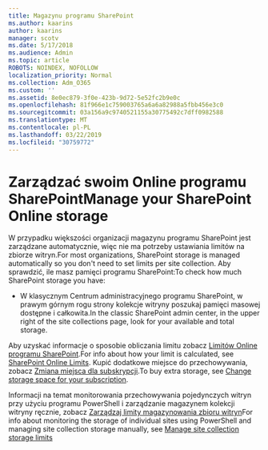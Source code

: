 ```yaml
---
title: Magazynu programu SharePoint
ms.author: kaarins
author: kaarins
manager: scotv
ms.date: 5/17/2018
ms.audience: Admin
ms.topic: article
ROBOTS: NOINDEX, NOFOLLOW
localization_priority: Normal
ms.collection: Adm_O365
ms.custom: ''
ms.assetid: 8e0ec879-3f0e-423b-9d72-5e52fc2b9e0c
ms.openlocfilehash: 81f966e1c759003765a6a6a82988a5fbb456e3c0
ms.sourcegitcommit: 03a156a9c9740521155a30775492c7dff0982588
ms.translationtype: MT
ms.contentlocale: pl-PL
ms.lasthandoff: 03/22/2019
ms.locfileid: "30759772"
---
```

# <a name="manage-your-sharepoint-online-storage"></a><span data-ttu-id="e0db7-102">Zarządzać swoim Online programu SharePoint</span><span class="sxs-lookup"><span data-stu-id="e0db7-102">Manage your SharePoint Online storage</span></span>

<span data-ttu-id="e0db7-103">W przypadku większości organizacji magazynu programu SharePoint jest zarządzane automatycznie, więc nie ma potrzeby ustawiania limitów na zbiorze witryn.</span><span class="sxs-lookup"><span data-stu-id="e0db7-103">For most organizations, SharePoint storage is managed automatically so you don't need to set limits per site collection.</span></span> <span data-ttu-id="e0db7-104">Aby sprawdzić, ile masz pamięci programu SharePoint:</span><span class="sxs-lookup"><span data-stu-id="e0db7-104">To check how much SharePoint storage you have:</span></span>
  
- <span data-ttu-id="e0db7-105">W klasycznym Centrum administracyjnego programu SharePoint, w prawym górnym rogu strony kolekcje witryny poszukaj pamięci masowej dostępne i całkowita.</span><span class="sxs-lookup"><span data-stu-id="e0db7-105">In the classic SharePoint admin center, in the upper right of the site collections page, look for your available and total storage.</span></span>
    
<span data-ttu-id="e0db7-106">Aby uzyskać informacje o sposobie obliczania limitu zobacz [Limitów Online programu SharePoint](https://go.microsoft.com/fwlink/p/?LinkID=856113).</span><span class="sxs-lookup"><span data-stu-id="e0db7-106">For info about how your limit is calculated, see [SharePoint Online Limits](https://go.microsoft.com/fwlink/p/?LinkID=856113).</span></span> <span data-ttu-id="e0db7-107">Kupić dodatkowe miejsce do przechowywania, zobacz [Zmiana miejsca dla subskrypcji](https://go.microsoft.com/fwlink/?linkid=866428).</span><span class="sxs-lookup"><span data-stu-id="e0db7-107">To buy extra storage, see [Change storage space for your subscription](https://go.microsoft.com/fwlink/?linkid=866428).</span></span>
  
<span data-ttu-id="e0db7-108">Informacji na temat monitorowania przechowywania pojedynczych witryn przy użyciu programu PowerShell i zarządzanie magazynem kolekcji witryny ręcznie, zobacz [Zarządzaj limity magazynowania zbioru witryn](https://go.microsoft.com/fwlink/?linkid=867833)</span><span class="sxs-lookup"><span data-stu-id="e0db7-108">For info about monitoring the storage of individual sites using PowerShell and managing site collection storage manually, see [Manage site collection storage limits](https://go.microsoft.com/fwlink/?linkid=867833)</span></span>
  

